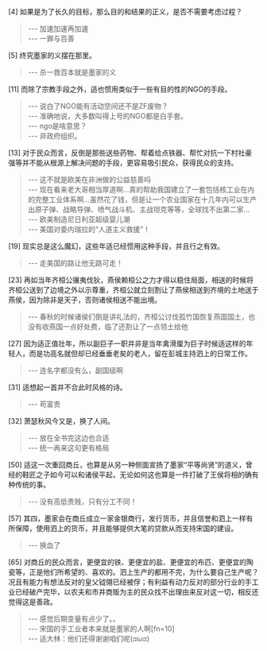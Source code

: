
[4] 如果是为了长久的目标，那么目的和结果的正义，是否不需要考虑过程？
>--- 加速加速再加速<br>
>--- 一罪与百善<br>

[5] 终究墨家的义摆在那里。
>--- 杀一救百本就是墨家的义<br>

[11] 而除了宗教手段之外，适也惯用类似于一些有目的性的NGO的手段。
>--- 说白了NGO能有活动空间还不是ZF废物？<br>
>--- 准确地说，大多数叫得上号的NGO都是白手套。<br>
>--- ngo是啥意思？<br>
>--- 非政府组织。<br>

[13] 对于民众而言，反倒是那些送些药物、帮着给点铁器、帮忙对抗一下村社豪强等并不能从根源上解决问题的手段，更容易吸引民众，获得民众的支持。
>--- 这不就是欧美在非洲做的公益慈善吗<br>
>--- 现在看来老大哥相当厚道啊…真的帮助我国建立了一套包括核工业在内的完整工业体系啊…虽然花了钱，但是让一个农业国家在十几年内可以生产出原子弹、战略导弹、喷气战斗机、主战坦克等等，全球找不出第二家…<br>
>--- 欧美制造尼日利亚超级婴儿潮<br>
>--- 美国对委内瑞拉的“人道主义救援”！<br>

[19] 现实总是这么魔幻，这些年适已经惯用这种手段，并且行之有效。
>--- 走美国的路让他无路可走！<br>

[23] 再如当年齐桓公攘夷伐狄，燕侯赖桓公之力才得以稳住局面，相送的时候将齐桓公送到了边境之外以示尊重，齐桓公就立刻割让了燕侯相送到齐境的土地送于燕侯，因为除非是天子，否则诸侯相送不能出境。
>--- 春秋的时候诸侯们倒是讲礼法的，齐桓公讨伐孤竹国恢复燕国国土，也没有收燕国一点好处费，临了还割让了一点领土给他<br>

[27] 因为适正值壮年，所以副巨子一职并非是当年禽滑厘为巨子时候适这样的年轻人，而是功高名就但却已经垂垂老矣的老人，留在彭城主持泗上的日常工作。
>--- 连名字都没有么，副国级啊<br>

[31] 适想起一首并不合此时风格的诗。
>--- 苟富贵<br>

[32] 萧瑟秋风今又是，换了人间。
>--- 放在全书完这边也合适<br>
>--- 统一再来这句更有格局<br>

[50] 适这一次重回商丘，也算是从另一种侧面宣扬了墨家“平等尚贤”的道义，曾经的鞋匠之子如今可以和诸侯平起，无论如何这也算是一件打破了王侯将相的确有种传统的事。
>--- 没有高低贵贱，只有分工不同！<br>

[57] 其四，墨家会在商丘成立一家金银商行，发行货币，并且信誉和泗上一样有所保障，使用泗上的货币，并且能够提供大笔的贷款从而支持宋国的建设。
>--- 换血了<br>

[65] 对商丘的民众而言，更便宜的铁、更便宜的盐、更便宜的布匹、更便宜的陶瓷等，正是他们所希望的、喜欢的。泗上生产的都用不完，为什么要自己生产呢？况且有能力有想法反对的皇父钺翎已经被俘；有利益有动力反对的部分行业的手工业已经破产完毕，以农夫和市井商贩为主的民众找不出理由来反对这一切，相反还觉得这是善政。
>--- 感觉后期变量有点少了。。<br>
>--- 宋国的手工业者本来就是墨家的人啊[fn=10]<br>
>--- 适大林：他们还得谢谢咱们呢(ಡωಡ)<br>

